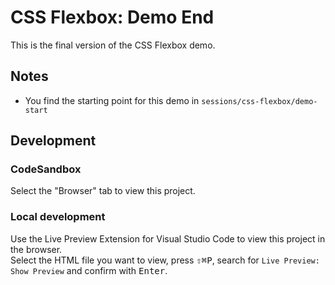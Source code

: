 # CSS Flexbox: Demo End

This is the final version of the CSS Flexbox demo.

## Notes

- You find the starting point for this demo in `sessions/css-flexbox/demo-start`

## Development

### CodeSandbox

Select the "Browser" tab to view this project.

### Local development

Use the Live Preview Extension for Visual Studio Code to view this project in the browser.  
Select the HTML file you want to view, press <kbd>⇧</kbd><kbd>⌘</kbd><kbd>P</kbd>, search for `Live Preview: Show Preview` and confirm with <kbd>Enter</kbd>.
